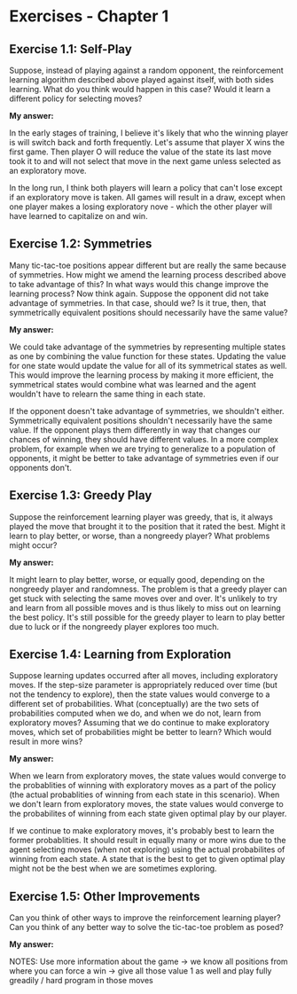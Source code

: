 # Exercises - Chapter 1

## Exercise 1.1: Self-Play

Suppose, instead of playing against a random opponent, the reinforcement learning algorithm described above played against itself, with both sides learning. What do you think would happen in this case? Would it learn a different policy for selecting moves?

**My answer:**

In the early stages of training, I believe it's likely that who the winning player is will switch back and forth frequently. Let's assume that player X wins the first game. Then player O will reduce the value of the state its last move took it to and will not select that move in the next game unless selected as an exploratory move.

In the long run, I think both players will learn a policy that can't lose except if an exploratory move is taken. All games will result in a draw, except when one player makes a losing exploratory nove - which the other player will have learned to capitalize on and win.

## Exercise 1.2: Symmetries

Many tic-tac-toe positions appear different but are really the same because of symmetries. How might we amend the learning process described above to take advantage of this? In what ways would this change improve the learning process? Now think again. Suppose the opponent did not take advantage of symmetries. In that case, should we? Is it true, then, that symmetrically equivalent positions should necessarily have the same value?

**My answer:**

We could take advantage of the symmetries by representing multiple states as one by combining the value function for these states. Updating the value for one state would update the value for all of its symmetrical states as well. This would improve the learning process by making it more efficient, the symmetrical states would combine what was learned and the agent wouldn't have to relearn the same thing in each state.

If the opponent doesn't take advantage of symmetries, we shouldn't either. Symmetrically equivalent positions shouldn't necessarily have the same value. If the opponent plays them differently in way that changes our chances of winning, they should have different values. In a more complex problem, for example when we are trying to generalize to a population of opponents, it might be better to take advantage of symmetries even if our opponents don't.

## Exercise 1.3: Greedy Play

Suppose the reinforcement learning player was greedy, that is, it always played the move that brought it to the position that it rated the best. Might it learn to play better, or worse, than a nongreedy player? What problems might occur?

**My answer:**

It might learn to play better, worse, or equally good, depending on the nongreedy player and randomness. The problem is that a greedy player can get stuck with selecting the same moves over and over. It's unlikely to try and learn from all possible moves and is thus likely to miss out on learning the best policy. It's still possible for the greedy player to learn to play better due to luck or if the nongreedy player explores too much.

## Exercise 1.4: Learning from Exploration

Suppose learning updates occurred after all moves, including exploratory moves. If the step-size parameter is appropriately reduced over time (but not the tendency to explore), then the state values would converge to a different set of probabilities. What (conceptually) are the two sets of probabilities computed when we do, and when we do not, learn from exploratory moves? Assuming that we do continue to make exploratory moves, which set of probabilities might be better to learn? Which would result in more wins?

**My answer:**

When we learn from exploratory moves, the state values would converge to the probablities of winning with exploratory moves as a part of the policy (the actual probablities of winning from each state in this scenario). When we don't learn from exploratory moves, the state values would converge to the probabilites of winning from each state given optimal play by our player.

If we continue to make exploratory moves, it's probably best to learn the former probablities. It should result in equally many or more wins due to the agent selecting moves (when not exploring) using the actual probabilites of winning from each state. A state that is the best to get to given optimal play might not be the best when we are sometimes exploring.

## Exercise 1.5: Other Improvements

Can you think of other ways to improve the reinforcement learning player? Can you think of any better way to solve the tic-tac-toe problem as posed?

**My answer:** 

NOTES:
Use more information about the game -> we know all positions from where you can force a win -> give all those value 1 as well and play fully greadily / hard program in those moves
